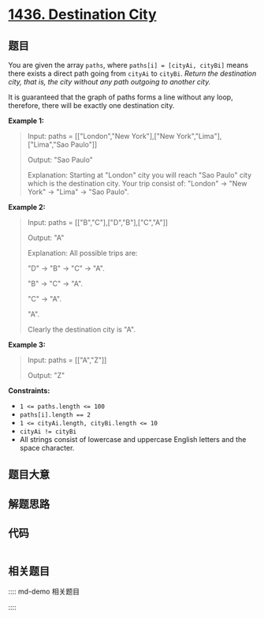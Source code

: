 # [1436. Destination City](https://leetcode.com/problems/destination-city/)

## 题目

You are given the array `paths`, where `paths[i] = [cityAi, cityBi]` means
there exists a direct path going from `cityAi` to `cityBi`. _Return the
destination city, that is, the city without any path outgoing to another
city._

It is guaranteed that the graph of paths forms a line without any loop,
therefore, there will be exactly one destination city.



**Example 1:**

> Input: paths = [["London","New York"],["New York","Lima"],["Lima","Sao Paulo"]]
> 
> Output: "Sao Paulo" 
> 
> Explanation: Starting at "London" city you will reach "Sao Paulo" city which is the destination city. Your trip consist of: "London" -> "New York" -> "Lima" -> "Sao Paulo".

**Example 2:**

> Input: paths = [["B","C"],["D","B"],["C","A"]]
> 
> Output: "A"
> 
> Explanation: All possible trips are: 
> 
> "D" -> "B" -> "C" -> "A". 
> 
> "B" -> "C" -> "A". 
> 
> "C" -> "A". 
> 
> "A". 
> 
> Clearly the destination city is "A".

**Example 3:**

> Input: paths = [["A","Z"]]
> 
> Output: "Z"

**Constraints:**

  * `1 <= paths.length <= 100`
  * `paths[i].length == 2`
  * `1 <= cityAi.length, cityBi.length <= 10`
  * `cityAi != cityBi`
  * All strings consist of lowercase and uppercase English letters and the space character.


## 题目大意

## 解题思路

## 代码

```javascript

```

## 相关题目

:::: md-demo 相关题目

::::
